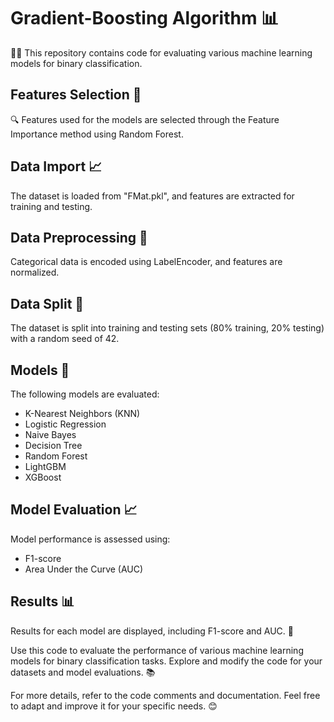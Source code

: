 # Gradient-Boosting Algorithm 📊
👨‍💻 This repository contains code for evaluating various machine learning models for binary classification.

## Features Selection 🧐
🔍 Features used for the models are selected through the Feature Importance method using Random Forest.

## Data Import 📈
The dataset is loaded from "FMat.pkl", and features are extracted for training and testing.

## Data Preprocessing 🔄
Categorical data is encoded using LabelEncoder, and features are normalized.

## Data Split 🧩
The dataset is split into training and testing sets (80% training, 20% testing) with a random seed of 42.

## Models 🤖
The following models are evaluated:

- K-Nearest Neighbors (KNN)
- Logistic Regression
- Naive Bayes
- Decision Tree
- Random Forest
- LightGBM
- XGBoost

## Model Evaluation 📈
Model performance is assessed using:

- F1-score
- Area Under the Curve (AUC)

## Results 📊
Results for each model are displayed, including F1-score and AUC. 🚀

Use this code to evaluate the performance of various machine learning models for binary classification tasks. Explore and modify the code for your datasets and model evaluations. 📚

For more details, refer to the code comments and documentation. Feel free to adapt and improve it for your specific needs. 😊
